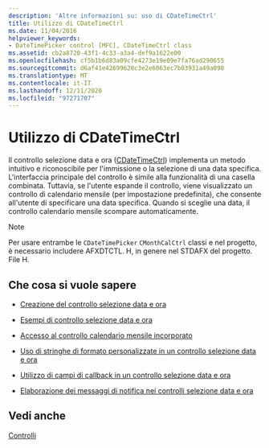 ```yaml
---
description: 'Altre informazioni su: uso di CDateTimeCtrl'
title: Utilizzo di CDateTimeCtrl
ms.date: 11/04/2016
helpviewer_keywords:
- DateTimePicker control [MFC], CDateTimeCtrl class
ms.assetid: cb2a8720-43f1-4c33-a3a4-def9a1622e00
ms.openlocfilehash: cf5b1b6d83a09cfe4273e19e09e7fa76ad290655
ms.sourcegitcommit: d6af41e42699628c3e2e6063ec7b03931a49a098
ms.translationtype: MT
ms.contentlocale: it-IT
ms.lasthandoff: 12/11/2020
ms.locfileid: "97271707"
---
```

# <a name="using-cdatetimectrl"></a>Utilizzo di CDateTimeCtrl

Il controllo selezione data e ora ([CDateTimeCtrl](../mfc/reference/cdatetimectrl-class.md)) implementa un metodo intuitivo e riconoscibile per l'immissione o la selezione di una data specifica. L'interfaccia principale del controllo è simile alla funzionalità di una casella combinata. Tuttavia, se l'utente espande il controllo, viene visualizzato un controllo di calendario mensile (per impostazione predefinita), che consente all'utente di specificare una data specifica. Quando si sceglie una data, il controllo calendario mensile scompare automaticamente.

> [!NOTE]
> Per usare entrambe le `CDateTimePicker` `CMonthCalCtrl` classi e nel progetto, è necessario includere AFXDTCTL. H, in genere nel STDAFX del progetto. File H.

## <a name="what-do-you-want-to-know-more-about"></a>Che cosa si vuole sapere

- [Creazione del controllo selezione data e ora](../mfc/creating-the-date-and-time-picker-control.md)

- [Esempi di controllo selezione data e ora](../mfc/date-and-time-picker-control-examples.md)

- [Accesso al controllo calendario mensile incorporato](../mfc/accessing-the-embedded-month-calendar-control.md)

- [Uso di stringhe di formato personalizzate in un controllo selezione data e ora](../mfc/using-custom-format-strings-in-a-date-and-time-picker-control.md)

- [Utilizzo di campi di callback in un controllo selezione data e ora](../mfc/using-callback-fields-in-a-date-and-time-picker-control.md)

- [Elaborazione dei messaggi di notifica nei controlli selezione data e ora](../mfc/processing-notification-messages-in-date-and-time-picker-controls.md)

## <a name="see-also"></a>Vedi anche

[Controlli](../mfc/controls-mfc.md)
